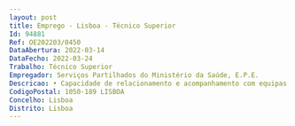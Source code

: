```yaml
--- 
layout: post
title: Emprego - Lisboa - Técnico Superior
Id: 94881
Ref: OE202203/0450
DataAbertura: 2022-03-14
DataFecho: 2022-03-24
Trabalho: Técnico Superior
Empregador: Serviços Partilhados do Ministério da Saúde, E.P.E.
Descricao: • Capacidade de relacionamento e acompanhamento com equipas operacionais e de desenvolvimento • Capacidade no levantamento de requisitos funcionais de serviços de telessaúde • Desenho e implementação de serviços no Centro de Contacto do Serviço Nacional de Saúde – SNS 24 • Desenho e elaboração de fluxograma para serviços no Centro de Contacto do Serviço Nacional de Saúde – SNS 24 • Capacidade de identificar pontos de otimização de serviços através de inovação e integração de sistemas de informação • Capacidade de trabalho em equipa multidisciplinar • Disponibilidade de aprendizagem.
CodigoPostal: 1050-189 LISBOA
Concelho: Lisboa
Distrito: Lisboa
--- 
```

